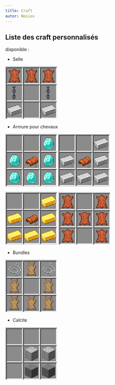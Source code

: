 ```yaml
---
title: Craft
autor: Nesios
---
```


## Liste des craft personnalisés 

disponible :

- Selle 

![craft selle](/img/craft/saddle_craft.png)

- Armure pour chevaux

![craft armure diamant](/img/craft/diamond_armor_craft.png)
![craft armure fer](/img/craft/iron_armor_craft.png)

![craft armure or](/img/craft/gold_armor_craft.png)
![craft armure cuir](/img/craft/leather_armor_craft.png)

- Bundles

![craft bundle](/img/craft/bundle_craft.png)

- Calcite

![craft calcite](/img/craft/calcite_craft.png)
